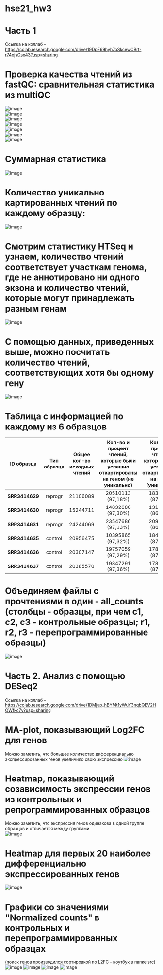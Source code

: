 # hse21_hw3  
# Часть 1  
Ссылка на коллаб - https://colab.research.google.com/drive/19DpE69hyh7oSkcewCBrt-r74ojsGsx43?usp=sharing
# Проверка качества чтений из fastQC: сравнительная статистика из multiQC
![image](https://user-images.githubusercontent.com/60805733/142776373-05b11b52-924e-477f-8e98-42420cdf1f3f.png)  
![image](https://user-images.githubusercontent.com/60805733/142776385-9d5c4216-6283-468f-9622-ac1eb94a5b9c.png)  
![image](https://user-images.githubusercontent.com/60805733/142776392-b85c6c14-fe13-4f48-be6e-edde19a727b2.png)  
![image](https://user-images.githubusercontent.com/60805733/142776399-529eb5f7-c2de-4830-9b3b-dfb4bdf5523c.png)  
![image](https://user-images.githubusercontent.com/60805733/142776411-a7a90224-7d31-4d85-8d1f-66c6afb5d872.png)  
![image](https://user-images.githubusercontent.com/60805733/142776415-668765df-9d25-47c0-8ac1-cab95c8999c5.png)  
![image](https://user-images.githubusercontent.com/60805733/142776424-64035515-e04f-4b67-a028-cbc9a12bd12f.png)  
# Суммарная статистика
![image](https://user-images.githubusercontent.com/60805733/142776458-f388e537-633f-4e17-bf85-0fc809f3e379.png)  
# Количество уникально картированных чтений по каждому образцу:  
![image](https://user-images.githubusercontent.com/60805733/142800576-6f3a3f14-b979-429f-b770-8d1cc56c5281.png)  
# Смотрим статистику HTSeq и узнаем, количество чтений соответствует участкам генома, где не аннотировано ни одного экзона и количество чтений, которые могут принадлежать разным генам  
![image](https://user-images.githubusercontent.com/60805733/142810569-f342aac0-46d7-47c0-9978-24edc16a1799.png)
# С помощью данных, приведенных выше, можно посчитать количество чтений, соответствующих хотя бы одному гену 
![image](https://user-images.githubusercontent.com/60805733/142816386-b3d787a5-7bdc-4744-8ec0-2bfacd4a5886.png)  
# Таблица с информацией по каждому из 6 образцов  
| ID образца | Тип образца  | Общее кол-во исходных чтений | Кол-во и процент чтений, которые были успешно откартированы на геном (не уникально) | Кол-во и процент чтений, которые были успешно откартированы на геном (уникально) | Общее кол-во чтений, которые попали на гены |
|----------|:-------:|:----------------:|:----------------:|:----------------:|:----------------:|
| **SRR3414629** | reprogr | 21106089 | 20510113 (97,18%) | 18375888 (87.06%) | 16049609 |
| **SRR3414630** | reprogr | 15244711 | 14832680 (97,30%) | 13186139 (86.50%) | 11465324 |
| **SRR3414631** | reprogr | 24244069 | 23547686 (97,13%) | 20928945 (86.33%) | 18408851 |
| **SRR3414635** | control | 20956475 | 10395865 (97,32%) | 18428317 (87.94%) | 16275997 |
| **SRR3414636** | control | 20307147 | 19757059 (97,29%) | 17825380 (87.78%) | 15757580 |
| **SRR3414637** | control | 20385570 | 19847291 (97,36%) | 17844858 (87.54%) | 15736978 |
# Объединяем файлы с прочтениями в один - all_counts (столбцы - образцы, при чем c1, c2, c3 - контрольные образцы; r1, r2, r3 - перепрограммированные образцы)  
![image](https://user-images.githubusercontent.com/60805733/142817878-94b29c87-916e-4cea-bcea-0e599d5fef7c.png)

# Часть 2. Анализ с помощью DESeq2  
Ссылка на коллаб - https://colab.research.google.com/drive/1DMjup_hBYMt1yWuY3nqbQEV2HOWfkc7v?usp=sharing
# MA-plot, показывающий Log2FC для генов  
Можно заметить, что большее количество дифференциально экспрессированных генов увеличило свою экспрессию 
![image](https://user-images.githubusercontent.com/60805733/142847394-e503364c-facf-469a-ba19-36e4e3a05c4c.png)  
# Heatmap, показывающий созависимость экспрессии генов из контрольных и репрограммированных образцов  
Можно заметить, что экспрессия генов одинакова в одной группе образцов и отличается между группами  
![image](https://user-images.githubusercontent.com/60805733/142847436-5a8fa829-44ba-4de2-bfc1-6f280e29d661.png)  
# Heatmap для первых 20 наиболее дифференциально экспрессированных генов
![image](https://user-images.githubusercontent.com/60805733/142847475-36ec4b91-452e-46e4-be96-8367fd02fc11.png)  
# Графики со значениями "Normalized counts" в контрольных и перепрограммированных образцах
(поиск генов производился сортировкой по L2FC - ноутбук в папке src)
![image](https://user-images.githubusercontent.com/60805733/144265119-303010cc-1019-4f58-9ed1-f501f23bd6f1.png)
![image](https://user-images.githubusercontent.com/60805733/144265171-ab39b46b-ab1a-4c6e-ba90-f38300f87dcf.png)
![image](https://user-images.githubusercontent.com/60805733/144265227-b0b68422-fdd0-4ee9-984b-1efdeb573b05.png)
![image](https://user-images.githubusercontent.com/60805733/144265277-badd0027-c648-4d59-af05-f7feeb90d572.png)


